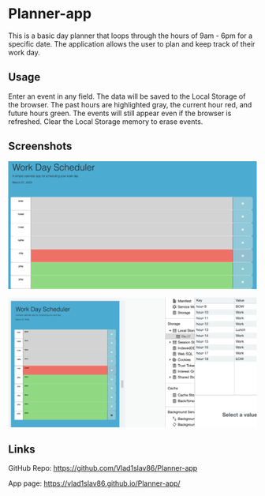 # Planner-app

This is a basic day planner that loops through the hours of 9am - 6pm for a specific date. The application allows the user to plan and keep track of their work day.

## Usage

Enter an event in any field. The data will be saved to the Local Storage of the browser. The past hours are highlighted gray, the current hour red, and future hours green. The events will still appear even if the browser is refreshed. Clear the Local Storage memory to erase events.

## Screenshots

![initial page](./Assets/images/Screenshot%202023-03-27%20at%201.37.49%20PM.png)

![saved events in localStorage](./Assets/images/Screenshot%202023-03-27%20at%201.40.01%20PM.png)


## Links

GitHub Repo: https://github.com/Vlad1slav86/Planner-app

App page: https://vlad1slav86.github.io/Planner-app/
